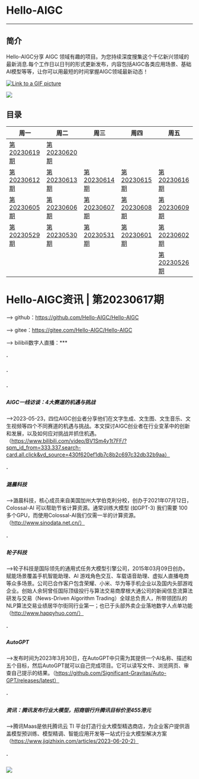 # Hello-AIGC

-----------------------------------------


## 简介
Hello-AIGC分享 AIGC 领域有趣的项目。为您持续深度搜集这个千亿新兴领域的最新消息.每个工作日以日刊的形式更新发布，内容包括AIGC各类应用场景、基础AI模型等等，让你可以用最短的时间掌握AIGC领域最新动态！


[![Link to a GIF picture](source/index1.gif)]()



<p>
  <img src="https://foruda.gitee.com/images/1685413615304788816/81f3a841_6522093.png"/>
</p>



## 目录
| 周一 | 周二 | 周三 | 周四 | 周五 |
| ------- | ----- | ------------ | ------ | --------- |
| [第20230619期](content/HelloAIGC-20230619.md) | [第20230620期](content/HelloAIGC-20230620.md) |  |  |   |
| [第20230612期](content/HelloAIGC-20230612.md) | [第20230613期](content/HelloAIGC-20230613.md) | [第20230614期](content/HelloAIGC-20230614.md) | [第20230615期](content/HelloAIGC-20230615.md) | [第20230616期](content/HelloAIGC-20230616.md) |
| [第20230605期](content/HelloAIGC-20230605.md) | [第20230606期](content/HelloAIGC-20230606.md) | [第20230607期](content/HelloAIGC-20230607.md) | [第20230608期](content/HelloAIGC-20230608.md) | [第20230609期](content/HelloAIGC-20230609.md) |
| [第20230529期](content/HelloAIGC-20230529.md) | [第20230530期](content/HelloAIGC-20230530.md) | [第20230531期](content/HelloAIGC-20230531.md) | [第20230601期](content/HelloAIGC-20230601.md) | [第20230602期](content/HelloAIGC-20230602.md) |
| |  |  |  |  [第20230526期](content/HelloAIGC-20230526.md) |

#  Hello-AIGC资讯 | 第20230617期
——> github：https://github.com/Hello-AIGC/Hello-AIGC

——> gitee：https://gitee.com/Hello-AIGC/Hello-AIGC

——> bilibili数字人直播：***
##### ·
##### ·
##### ·


##### AIGC一线访谈：4大赛道的机遇与挑战
——>2023-05-23，四位AIGC创业者分享他们在文字生成、文生图、文生音乐、文生视频等四个不同赛道的机遇与挑战。本文探讨AIGC创业者在行业变革中的创新和发展，以及如何应对挑战并抓住机遇。（https://www.bilibili.com/video/BV1Sm4y1t7FF/?spm_id_from=333.337.search-card.all.click&vd_source=430f620ef1db7c8b2c697c32db32b9aa）
##### ·
##### 潞晨科技
——>潞晨科技，核心成员来自美国加州大学伯克利分校，创办于2021年07月12日，Colossal-AI 可以帮助节省计算资源。通常训练大模型 (如GPT-3) 我们需要 100 多个GPU，而使用Colossal-AI我们仅需一半的计算资源。（http://www.sinodata.net.cn/）
##### ·
##### 轮子科技
——>轮子科技是国际领先的通用式任务大模型引擎公司，2015年03月09日创办。赋能场景覆盖手机智能助理、AI 游戏角色交互、车载语音助理、虚拟人直播电商等众多场景。公司已合作客户包含荣耀、小米、华为等手机企业以及国内头部游戏企业。创始人余轲曾任国际顶级投行与算法交易商摩根大通公司的新闻信息流算法研发与交易（News-Driven Algorithm Trading）全球总负责人，所带领团队的NLP算法交易业绩居华尔街同行业第一；也已于头部外卖企业落地数字人点单功能（http://www.happyhuo.com/）
##### ·
##### AutoGPT
——>发布时间为2023年3月30日，在AutoGPT中只需为其提供一个AI名称、描述和五个目标，然后AutoGPT就可以自己完成项目。它可以读写文件、浏览网页、审查自己提示的结果。（https://github.com/Significant-Gravitas/Auto-GPT/releases/latest）
##### ·
##### 资讯：腾讯发布行业大模型，招商银行升腾讯目标价至455港元
——>腾讯Maas是依托腾讯云 TI 平台打造行业大模型精选商店，为企业客户提供涵盖模型预训练、模型精调、智能应用开发等一站式行业大模型解决方案（https://www.jiqizhixin.com/articles/2023-06-20-2）
##### ·
<p>
  <img src="https://foruda.gitee.com/images/1685410349936737076/524ad704_6522093.png"/>
</p>